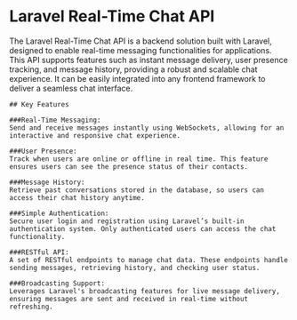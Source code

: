 
# Laravel Real-Time Chat API

The Laravel Real-Time Chat API is a backend solution built with Laravel, designed to enable real-time messaging functionalities for applications. This API supports features such as instant message delivery, user presence tracking, and message history, providing a robust and scalable chat experience. It can be easily integrated into any frontend framework to deliver a seamless chat interface.

```
## Key Features

###Real-Time Messaging:
Send and receive messages instantly using WebSockets, allowing for an interactive and responsive chat experience.

###User Presence:
Track when users are online or offline in real time. This feature ensures users can see the presence status of their contacts.

###Message History:
Retrieve past conversations stored in the database, so users can access their chat history anytime.

###Simple Authentication:
Secure user login and registration using Laravel’s built-in authentication system. Only authenticated users can access the chat functionality.

###RESTful API:
A set of RESTful endpoints to manage chat data. These endpoints handle sending messages, retrieving history, and checking user status.

###Broadcasting Support:
Leverages Laravel's broadcasting features for live message delivery, ensuring messages are sent and received in real-time without refreshing.

